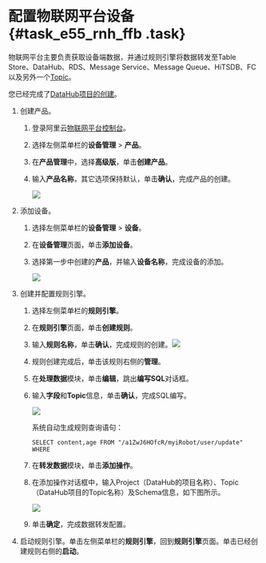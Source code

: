 # 配置物联网平台设备 {#task_e55_rnh_ffb .task}

物联网平台主要负责获取设备端数据，并通过规则引擎将数据转发至Table Store、DataHub、RDS、Message Service、Message Queue、HiTSDB、FC以及另外一个[Topic](https://help.aliyun.com/document_detail/73731.html)。

您已经完成了[DataHub项目的创建](intl.zh-CN/最佳实践/阿里云物联网平台、DataHub、RDS和DataV集成案例/创建DataHub项目.md#)。

1.  创建产品。 
    1.  登录阿里云[物联网平台控制台](https://iot.console.aliyun.com/)。
    2.  选择左侧菜单栏的**设备管理** \> **产品**。
    3.  在**产品管理**中，选择**高级版**，单击**创建产品**。
    4.  输入**产品名称**，其它选项保持默认，单击**确认**，完成产品的创建。 

        ![](http://static-aliyun-doc.oss-cn-hangzhou.aliyuncs.com/assets/img/21746/156015802012568_zh-CN.png)

2.  添加设备。 
    1.  选择左侧菜单栏的**设备管理** \> **设备**。
    2.  在**设备管理**页面，单击**添加设备**。
    3.  选择第一步中创建的**产品**，并输入**设备名称**，完成设备的添加。 

        ![](http://static-aliyun-doc.oss-cn-hangzhou.aliyuncs.com/assets/img/21746/156015802112570_zh-CN.png)

3.  创建并配置规则引擎。 
    1.  选择左侧菜单栏的**规则引擎**。
    2.  在**规则引擎**页面，单击**创建规则**。
    3.  输入**规则名称**，单击**确认**，完成规则的创建。![](http://static-aliyun-doc.oss-cn-hangzhou.aliyuncs.com/assets/img/21746/156015802112572_zh-CN.png)


    4.  规则创建完成后，单击该规则右侧的**管理**。
    5.  在**处理数据**模块，单击**编辑**，跳出**编写SQL**对话框。
    6.  输入**字段**和**Topic**信息，单击**确认**，完成SQL编写。 

        ![](http://static-aliyun-doc.oss-cn-hangzhou.aliyuncs.com/assets/img/21746/156015802112573_zh-CN.png)

        系统自动生成规则查询语句：

        ``` {#codeblock_0v9_vhh_l3i}
        SELECT content,age FROM "/a1ZwJ6HOfcR/myiRobot/user/update" WHERE
        ```

    7.  在**转发数据**模块，单击**添加操作**。
    8.  在添加操作对话框中，输入Project（DataHub的项目名称）、Topic（DataHub项目的Topic名称）及Schema信息，如下图所示。 

        ![](http://static-aliyun-doc.oss-cn-hangzhou.aliyuncs.com/assets/img/21746/156015802112574_zh-CN.png)

    9.  单击**确定**，完成数据转发配置。
4.  启动规则引擎。单击左侧菜单栏的**规则引擎**，回到**规则引擎**页面。单击已经创建规则右侧的**启动**。

